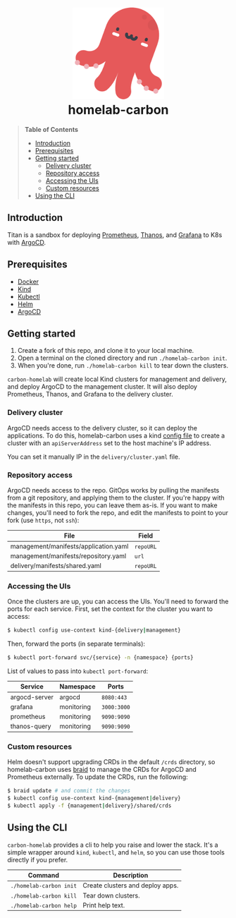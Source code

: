 <h1 align="center">
  <img src="homelab-carbon.png" width="208" alt=""><br>
  homelab-carbon<br>
</h1>

> **Table of Contents**
> * [Introduction](#introduction)
> * [Prerequisites](#prerequisites)
> * [Getting started](#getting-started)
>   * [Delivery cluster](#delivery-cluster)
>   * [Repository access](#repository-access)
>   * [Accessing the UIs](#accessing-the-uis)
>   * [Custom resources](#custom-resources)
> * [Using the CLI](#using-the-cli)

## Introduction

Titan is a sandbox for deploying [Prometheus](https://prometheus.io), [Thanos](https://thanos.io), and [Grafana](https://grafana.com) to K8s with [ArgoCD](https://argoproj.github.io/cd/).

## Prerequisites

- [Docker](https://www.docker.com/)
- [Kind](https://kind.sigs.k8s.io/) 
- [Kubectl](https://kubernetes.io/docs/tasks/tools/install-kubectl/) 
- [Helm](https://helm.sh/)
- [ArgoCD](https://argoproj.github.io/argo-cd/getting_started/) 

## Getting started

1. Create a fork of this repo, and clone it to your local machine.
2. Open a terminal on the cloned directory and run `./homelab-carbon init`.
3. When you're done, run `./homelab-carbon kill` to tear down the clusters.

`carbon-homelab` will create local Kind clusters for management and delivery, and deploy ArgoCD to the management cluster. It will also deploy Prometheus, Thanos, and Grafana to the delivery cluster.

### Delivery cluster

ArgoCD needs access to the delivery cluster, so it can deploy the applications. To do this, homelab-carbon uses a kind [config file](https://kind.sigs.k8s.io/docs/user/configuration/) to create a cluster with an `apiServerAddress` set to the host machine's IP address.

You can set it manually IP in the `delivery/cluster.yaml` file.

### Repository access

ArgoCD needs access to the repo. GitOps works by pulling the manifests from a git repository, and applying them to the cluster. If you're happy with the manifests in this repo, you can leave them as-is. If you want to make changes, you'll need to fork the repo, and edit the manifests to point to your fork (use `https`, not `ssh`):

| File | Field |
| --- | --- |
| management/manifests/application.yaml | `repoURL` |
| management/manifests/repository.yaml | `url` |
| delivery/manifests/shared.yaml | `repoURL` |

### Accessing the UIs

Once the clusters are up, you can access the UIs. You'll need to forward the ports for each service. First, set the context for the cluster you want to access:

```bash
$ kubectl config use-context kind-{delivery|management}
```

Then, forward the ports (in separate terminals):

```bash
$ kubectl port-forward svc/{service} -n {namespace} {ports}
```

List of values to pass into `kubectl port-forward`:

| Service | Namespace | Ports |
| --- | --- | --- |
| argocd-server | argocd | `8080:443` |
| grafana | monitoring | `3000:3000` |
| prometheus | monitoring | `9090:9090` |
| thanos-query | monitoring | `9090:9090` |

### Custom resources

Helm doesn't support upgrading CRDs in the default `/crds` directory, so homelab-carbon uses [braid](https://github.com/cristibalan/braid) to manage the CRDs for ArgoCD and Prometheus externally. To update the CRDs, run the following:

```bash
$ braid update # and commit the changes
$ kubectl config use-context kind-{management|delivery}
$ kubectl apply -f {management|delivery}/shared/crds
```

## Using the CLI

`carbon-homelab` provides a cli to help you raise and lower the stack. It's a simple wrapper around `kind`, `kubectl`, and `helm`, so you can use those tools directly if you prefer.

| Command | Description |
| --- | --- |
| `./homelab-carbon init` | Create clusters and deploy apps. |
| `./homelab-carbon kill` | Tear down clusters. |
| `./homelab-carbon help` | Print help text. |
